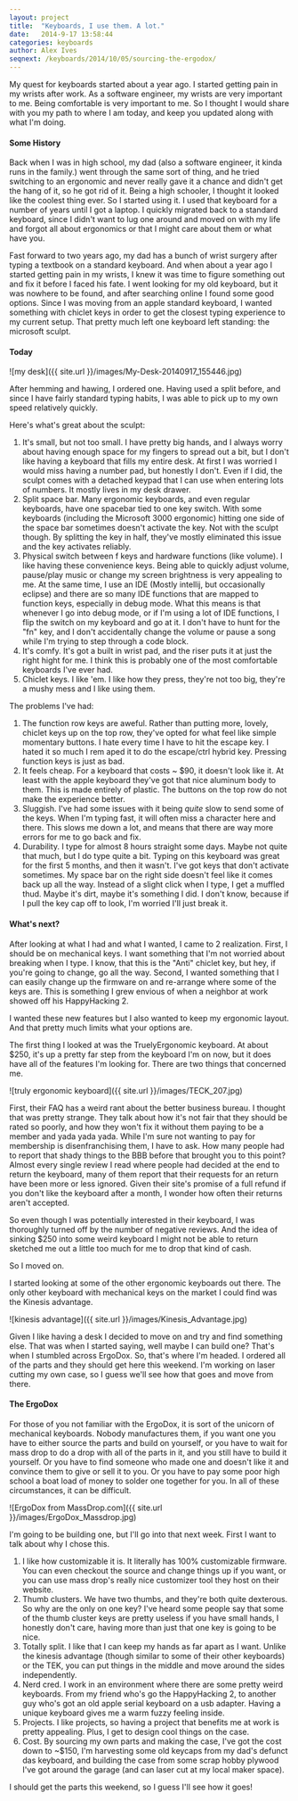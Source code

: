 ```yaml
---
layout: project
title:  "Keyboards, I use them. A lot."
date:   2014-9-17 13:58:44
categories: keyboards
author: Alex Ives
seqnext: /keyboards/2014/10/05/sourcing-the-ergodox/
---
```

My quest for keyboards started about a year ago. I started getting pain in my wrists after work. As a software engineer, my wrists are very important to me. Being comfortable is very important to me. So I thought I would share with you my path to where I am today, and keep you updated along with what I'm doing.

#### Some History

Back when I was in high school, my dad (also a software engineer, it kinda runs in the family.) went through the same sort of thing, and he tried switching to an ergonomic and never really gave it a chance and didn't get the hang of it, so he got rid of it.  Being a high schooler, I thought it looked like the coolest thing ever. So I started using it. I used that keyboard for a number of years until I got a laptop. I quickly migrated back to a standard keyboard, since I didn't want to lug one around and moved on with my life and forgot all about ergonomics or that I might care about them or what have you. 

Fast forward to two years ago, my dad has a bunch of wrist surgery after typing a textbook on a standard keyboard. And when about a year ago I started getting pain in my wrists, I knew it was time to figure something out and fix it before I faced his fate.  I went looking for my old keyboard, but it was nowhere to be found, and after searching online I found some good options. Since I was moving from an apple standard keyboard, I wanted something with chiclet keys in order to get the closest typing experience to my current setup. That pretty much left one keyboard left standing: the microsoft sculpt.

#### Today

![my desk]({{ site.url }}/images/My-Desk-20140917_155446.jpg)

After hemming and hawing, I ordered one. Having used a split before, and since I have fairly standard typing habits, I was able to pick up to my own speed relatively quickly.

Here's what's great about the sculpt:

1. It's small, but not too small. I have pretty big hands, and I always worry about having enough space for my fingers to spread out a bit, but I don't like having a keyboard that fills my entire desk. At first I was worried I would miss having a number pad, but honestly I don't. Even if I did, the sculpt comes with a detached keypad that I can use when entering lots of numbers. It mostly lives in my desk drawer.
2. Split space bar. Many ergonomic keyboards, and even regular keyboards, have one spacebar tied to one key switch. With some keyboards (including the Microsoft 3000 ergonomic) hitting one side of the space bar sometimes doesn't activate the key. Not with the sculpt though. By splitting the key in half, they've mostly eliminated this issue and the key activates reliably.
3. Physical switch between f keys and hardware functions (like volume). I like having these convenience keys. Being able to quickly adjust volume, pause/play music or change my screen brightness is very appealing to me. At the same time, I use an IDE (Mostly intellij, but occasionally eclipse) and there are so many IDE functions that are mapped to function keys, especially in debug mode. What this means is that whenever I go into debug mode, or if I'm using a lot of IDE functions, I flip the switch on my keyboard and go at it. I don't have to hunt for the "fn" key, and I don't accidentally change the volume or pause a song while I'm trying to step through a code block.
4. It's comfy. It's got a built in wrist pad, and the riser puts it at just the right hight for me. I think this is probably one of the most comfortable keyboards I've ever had.
5. Chiclet keys. I like 'em. I like how they press, they're not too big, they're a mushy mess and I like using them.

The problems I've had:

1. The function row keys are aweful. Rather than putting more, lovely, chiclet keys up on the top row, they've opted for what feel like simple momentary buttons. I hate every time I have to hit the escape key. I hated it so much I rem aped it to do the escape/ctrl hybrid key. Pressing function keys is just as bad. 
2. It feels cheap. For a keyboard that costs ~ $90, it doesn't look like it. At least with the apple keyboard they've got that nice aluminum body to them. This is made entirely of plastic. The buttons on the top row do not make the experience better.
3. Sluggish. I've had some issues with it being *quite* slow to send some of the keys. When I'm typing fast, it will often miss a character here and there. This slows me down a lot, and means that there are way more errors for me to go back and fix.
4. Durability. I type for almost 8 hours straight some days. Maybe not quite that much, but I do type quite a bit. Typing on this keyboard was great for the first 5 months, and then it wasn't. I've got keys that don't activate sometimes. My space bar on the right side doesn't feel like it comes back up all the way. Instead of a slight click when I type, I get a muffled thud. Maybe it's dirt, maybe it's something I did. I don't know, because if I pull the key cap off to look, I'm worried I'll just break it.


#### What's next?

After looking at what I had and what I wanted, I came to 2 realization. First, I should be on mechanical keys. I want something that I'm not worried about breaking when I type. I know, that this is the "Anti" chiclet key, but hey, if you're going to change, go all the way. Second, I wanted something that I can easily change up the firmware on and re-arrange where some of the keys are. This is something I grew envious of when a neighbor at work showed off his HappyHacking 2.

I wanted these new features but I also wanted to keep my ergonomic layout. And that pretty much limits what your options are. 

The first thing I looked at was the TruelyErgonomic keyboard. At about $250, it's up a pretty far step from the keyboard I'm on now, but it does have all of the features I'm looking for. There are two things that concerned me. 

![truly ergonomic keyboard]({{ site.url }}/images/TECK_207.jpg)

First, their FAQ has a weird rant about the better business bureau. I thought that was pretty strange. They talk about how it's not fair that they should be rated so poorly, and how they won't fix it without them paying to be a member and yada yada yada. While I'm sure not wanting to pay for membership is disenfranchising them, I have to ask. How many people had to report that shady things to the BBB before that brought you to this point? Almost every single review I read where people had decided at the end to return the keyboard, many of them report that their requests for an return have been more or less ignored. Given their site's promise of a full refund if you don't like the keyboard after a month, I wonder how often their returns aren't accepted.

So even though I was potentially interested in their keyboard, I was thoroughly turned off by the number of negative reviews. And the idea of sinking $250 into some weird keyboard I might not be able to return sketched me out a little too much for me to drop that kind of cash.

So I moved on. 

I started looking at some of the other ergonomic keyboards out there. The only other keyboard with mechanical keys on the market I could find was the Kinesis advantage. 

![kinesis advantage]({{ site.url }}/images/Kinesis_Advantage.jpg)

Given I like having a desk I decided to move on and try and find something else. That was when I started saying, well maybe I can build one? That's when I stumbled across ErgoDox. So, that's where I'm headed. I ordered all of the parts and they should get here this weekend. I'm working on laser cutting my own case, so I guess we'll see how that goes and move from there.

#### The ErgoDox
For those of you not familiar with the ErgoDox, it is sort of the unicorn of mechanical keyboards. Nobody manufactures them, if you want one you have to either source the parts and build on yourself, or you have to wait for mass drop to do a drop with all of the parts in it, and you still have to build it yourself. Or you have to find someone who made one and doesn't like it and convince them to give or sell it to you. Or you have to pay some poor high school a boat load of money to solder one together for you. In all of these circumstances, it can be difficult.

![ErgoDox from MassDrop.com]({{ site.url }}/images/ErgoDox_Massdrop.jpg)

I'm going to be building one, but I'll go into that next week. First I want to talk about why I chose this.

1. I like how customizable it is. It literally has 100% customizable firmware. You can even checkout the source and change things up if you want, or you can use mass drop's really nice customizer tool they host on their website.
2. Thumb clusters. We have two thumbs, and they're both quite dexterous. So why are the only on one key? I've heard some people say that some of the thumb cluster keys are pretty useless if you have small hands, I honestly don't care, having more than just that one key is going to be nice.
3. Totally split. I like that I can keep my hands as far apart as I want. Unlike the kinesis advantage (though similar to some of their other keyboards) or the TEK, you can put things in the middle and move around the sides independently.
4. Nerd cred. I work in an environment where there are some pretty weird keyboards. From my friend who's go the HappyHacking 2, to another guy who's got an old apple serial keyboard on a usb adapter. Having a unique keyboard gives me a warm fuzzy feeling inside.
5. Projects. I like projects, so having a project that benefits me at work is pretty appealing. Plus, I get to design cool things on the case.
6. Cost. By sourcing my own parts and making the case, I've got the cost down to ~$150, I'm harvesting some old keycaps from my dad's defunct das keyboard, and building the case from some scrap hobby plywood I've got around the garage (and can laser cut at my local maker space).

I should get the parts this weekend, so I guess I'll see how it goes!